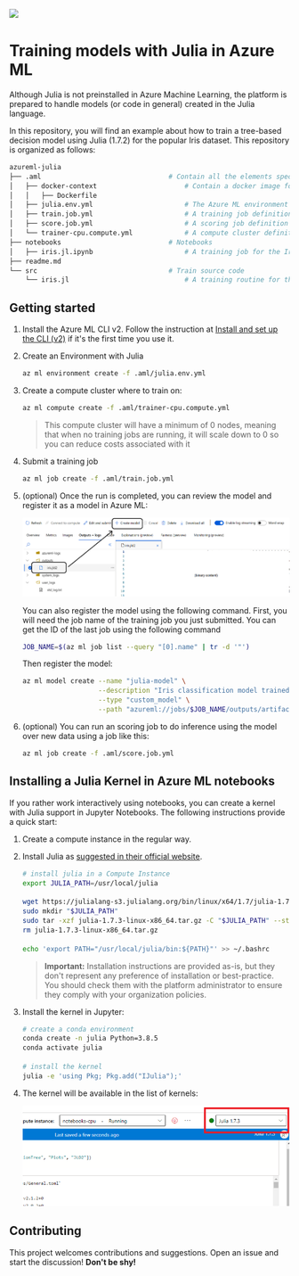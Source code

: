 ![](https://julialang.org/assets/infra/logo.svg)

# Training models with Julia in Azure ML

Although Julia is not preinstalled in Azure Machine Learning, the platform is prepared to handle models (or code in general) created in the Julia language.

In this repository, you will find an example about how to train a tree-based decision model using Julia (1.7.2) for the popular Iris dataset. This repository is organized as follows:

```bash
azureml-julia
├── .aml                                # Contain all the elements specific for Azure ML
│   ├── docker-context                      # Contain a docker image for running Julia version 1.7.2
│   │   ├── Dockerfile
│   ├── julia.env.yml                       # The Azure ML environment definition
│   ├── train.job.yml                       # A training job definition for the Iris dataset problem
│   ├── score.job.yml                       # A scoring job definition to score the dataset using the latest model
│   └── trainer-cpu.compute.yml             # A compute cluster definition for Azure ML.
├── notebooks                           # Notebooks
│   ├── iris.jl.ipynb                       # A training job for the Iris dataset using Julia in Notebooks
├── readme.md
└── src                                 # Train source code
    └── iris.jl                             # A training routine for the Iris dataset using Julia
```

## Getting started

1. Install the Azure ML CLI v2. Follow the instruction at [Install and set up the CLI (v2)](https://docs.microsoft.com/en-us/azure/machine-learning/how-to-configure-cli) if it's the first time you use it.
2. Create an Environment with Julia

    ```bash
    az ml environment create -f .aml/julia.env.yml
    ```

3. Create a compute cluster where to train on:

    ```bash
    az ml compute create -f .aml/trainer-cpu.compute.yml
    ```

    > This compute cluster will have a minimum of 0 nodes, meaning that when no training jobs are running, it will scale down to 0 so you can reduce costs associated with it

4. Submit a training job

    ```bash
    az ml job create -f .aml/train.job.yml
    ```

5. (optional) Once the run is completed, you can review the model and register it as a model in Azure ML:

    ![](docs/register-model.png)

    You can also register the model using the following command. First, you will need the job name of the training job you just submitted. You can get the ID of the last job using the following command

    ```bash
    JOB_NAME=$(az ml job list --query "[0].name" | tr -d '"')
    ```

    Then register the model:

    ```bash
    az ml model create --name "julia-model" \
                       --description "Iris classification model trained with Julia" \
                       --type "custom_model" \
                       --path "azureml://jobs/$JOB_NAME/outputs/artifacts/outputs"
    ```

6. (optional) You can run an scoring job to do inference using the model over new data using a job like this:

    ```bash
    az ml job create -f .aml/score.job.yml
    ```

## Installing a Julia Kernel in Azure ML notebooks

If you rather work interactively using notebooks, you can create a kernel with Julia support in Jupyter Notebooks. The following instructions provide a quick start:

1. Create a compute instance in the regular way.
2. Install Julia as [suggested in their official website](https://julialang.org/downloads/platform/#linux_and_freebsd). 

    ```bash
    # install julia in a Compute Instance
    export JULIA_PATH=/usr/local/julia

    wget https://julialang-s3.julialang.org/bin/linux/x64/1.7/julia-1.7.3-linux-x86_64.tar.gz
    sudo mkdir "$JULIA_PATH"
    sudo tar -xzf julia-1.7.3-linux-x86_64.tar.gz -C "$JULIA_PATH" --strip-components 1
    rm julia-1.7.3-linux-x86_64.tar.gz

    echo 'export PATH="/usr/local/julia/bin:${PATH}"' >> ~/.bashrc
    ```

    > **Important:** Installation instructions are provided as-is, but they don't represent any preference of installation or best-practice. You should check them with the platform administrator to ensure they comply with your organization policies.

3. Install the kernel in Jupyter:

    ```bash
    # create a conda environment
    conda create -n julia Python=3.8.5
    conda activate julia

    # install the kernel
    julia -e 'using Pkg; Pkg.add("IJulia");'
    ```

4. The kernel will be available in the list of kernels:

    ![](docs/jupyter-julial.png)

## Contributing

This project welcomes contributions and suggestions. Open an issue and start the discussion! **Don't be shy!**